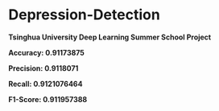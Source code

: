 # Depression-Detection

**Tsinghua University Deep Learning Summer School Project**

**Accuracy:  0.91173875**

**Precision:  0.9118071**

**Recall:  0.9121076464**

**F1-Score:  0.911957388**
